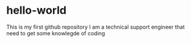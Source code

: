 # hello-world
This is my first github repository
I am a technical support engineer that need to get some knowlegde of coding
